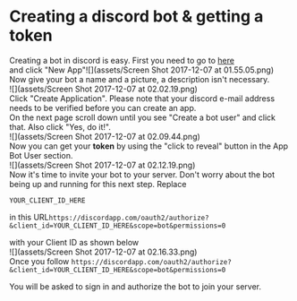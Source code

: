 # Creating a discord bot & getting a token

Creating a bot in discord is easy. First you need to go to [here](https://discordapp.com/developers/applications/me)  
and click "New App"![](assets/Screen Shot 2017-12-07 at 01.55.05.png)  
Now give your bot a name and a picture, a description isn't necessary.  
![](assets/Screen Shot 2017-12-07 at 02.02.19.png)  
Click "Create Application". Please note that your discord e-mail address needs to be verified before you can create an app.  
On the next page scroll down until you see "Create a bot user" and click that. Also click "Yes, do it!".  
![](assets/Screen Shot 2017-12-07 at 02.09.44.png)  
Now you can get your **token** by using the "click to reveal" button in the App Bot User section.  
![](assets/Screen Shot 2017-12-07 at 02.12.19.png)  
Now it's time to invite your bot to your server. Don't worry about the bot being up and running for this next step. Replace

`YOUR_CLIENT_ID_HERE`

in this URL`https://discordapp.com/oauth2/authorize?&client_id=YOUR_CLIENT_ID_HERE&scope=bot&permissions=0`

with your Client ID as shown below  
![](assets/Screen Shot 2017-12-07 at 02.16.33.png)  
Once you follow `https://discordapp.com/oauth2/authorize?&client_id=YOUR_CLIENT_ID_HERE&scope=bot&permissions=0`

You will be asked to sign in and authorize the bot to join your server.

